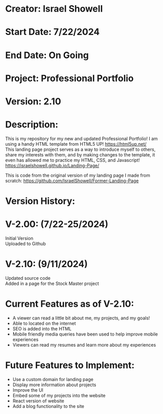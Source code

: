 # Creator: Israel Showell
# Start Date: 7/22/2024
# End Date: On Going
# Project: Professional Portfolio
# Version: 2.10

# Description:
This is my repository for my new and updated Professional Portfolio!
I am using a handy HTML template from HTML5 UP! https://html5up.net/ <br>
This landing page project serves as a way to introduce myself to others, share my interests with them,
and by making changes to the template, it even has allowed me to practice my HTML, CSS, and Javascript! <br>
https://israelshowell.github.io/Landing-Page/

This is code from the original version of my landing page I made from scratch: 
https://github.com/IsraelShowell/Former-Landing-Page


# Version History:
# V-2.00: (7/22-25/2024)
Initial Version <br>
Uploaded to Github <br>


# V-2.10: (9/11/2024)
Updated source code <br>
Added in a page for the Stock Master project <br>



# Current Features as of V-2.10:
- A viewer can read a little bit about me, my projects, and my goals!
- Able to located on the internet
- SEO is added into the HTML
- Mobile friendly media queries have been used to help improve mobile experiences
- Viewers can read my resumes and learn more about my experiences

# Future Features to Implement:
- Use a custom domain for landing page
- Display more information about projects
- Improve the UI 
- Embed some of my projects into the website
- React version of website
- Add a blog functionality to the site

